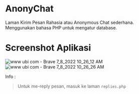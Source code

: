 # AnonyChat
Laman Kirim Pesan Rahasia atau Anonymous Chat sederhana. Menggunakan bahasa PHP untuk mengatur database.

# Screenshot Aplikasi
![www ubi com - Brave 7_8_2022 10_26_12 AM](https://user-images.githubusercontent.com/103014406/177911263-da0d816a-992a-46b0-93b9-5c0e80f62bce.png)
![www ubi com - Brave 7_8_2022 10_26_26 AM](https://user-images.githubusercontent.com/103014406/177911280-db1a843d-f7d8-4352-9224-656dc9dcaad8.png)


Info : 
> Untuk me-reply pesan, masuk ke laman ``replies.php``
